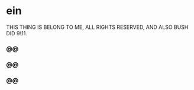 # ein
THIS THING IS BELONG TO ME, ALL RIGHTS RESERVED, AND ALSO BUSH DID 9\11.


### @@
### @@
### @@
